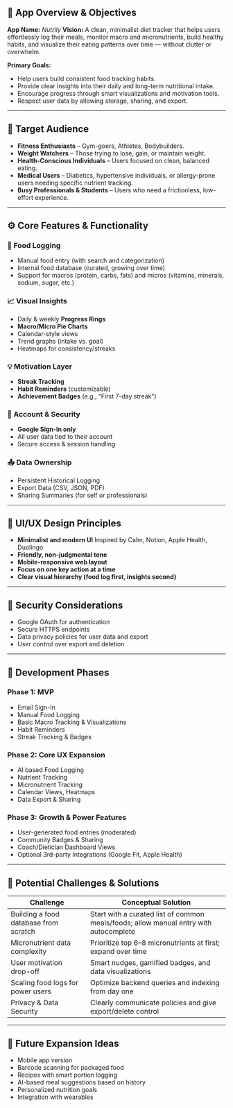 ## 🧭 App Overview & Objectives

**App Name:** *Nutrily*
**Vision:**
A clean, minimalist diet tracker that helps users effortlessly log their meals, monitor macro and micronutrients, build healthy habits, and visualize their eating patterns over time — without clutter or overwhelm.

**Primary Goals:**

* Help users build consistent food tracking habits.
* Provide clear insights into their daily and long-term nutritional intake.
* Encourage progress through smart visualizations and motivation tools.
* Respect user data by allowing storage, sharing, and export.

---

## 🎯 Target Audience

* **Fitness Enthusiasts** – Gym-goers, Athletes, Bodybuilders.
* **Weight Watchers** – Those trying to lose, gain, or maintain weight.
* **Health-Conscious Individuals** – Users focused on clean, balanced eating.
* **Medical Users** – Diabetics, hypertensive individuals, or allergy-prone users needing specific nutrient tracking.
* **Busy Professionals & Students** – Users who need a frictionless, low-effort experience.

---

## ⚙️ Core Features & Functionality

### 🌮 Food Logging

* Manual food entry (with search and categorization)
* Internal food database (curated, growing over time)
* Support for macros (protein, carbs, fats) and micros (vitamins, minerals, sodium, sugar, etc.)

### 📈 Visual Insights

* Daily & weekly **Progress Rings**
* **Macro/Micro Pie Charts**
* Calendar-style views
* Trend graphs (intake vs. goal)
* Heatmaps for consistency/streaks

### 💡 Motivation Layer

* **Streak Tracking**
* **Habit Reminders** (customizable)
* **Achievement Badges** (e.g., “First 7-day streak”)

### 🔐 Account & Security

* **Google Sign-In only**
* All user data tied to their account
* Secure access & session handling

### 📤 Data Ownership

* Persistent Historical Logging
* Export Data (CSV, JSON, PDF)
* Sharing Summaries (for self or professionals)

---

## 🎨 UI/UX Design Principles

* **Minimalist and modern UI**
  Inspired by Calm, Notion, Apple Health, Duolingo
* **Friendly, non-judgmental tone**
* **Mobile-responsive web layout**
* **Focus on one key action at a time**
* **Clear visual hierarchy (food log first, insights second)**

---

## 🔐 Security Considerations

* Google OAuth for authentication
* Secure HTTPS endpoints
* Data privacy policies for user data and export
* User control over export and deletion

---

## 🚀 Development Phases

### Phase 1: MVP

* Email Sign-In
* Manual Food Logging
* Basic Macro Tracking & Visualizations
* Habit Reminders
* Streak Tracking & Badges

### Phase 2: Core UX Expansion

* AI based Food Logging
* Nutrient Tracking
* Micronutrient Tracking
* Calendar Views, Heatmaps
* Data Export & Sharing

### Phase 3: Growth & Power Features

* User-generated food entries (moderated)
* Community Badges & Sharing
* Coach/Dietician Dashboard Views
* Optional 3rd-party Integrations (Google Fit, Apple Health)

---

## 🧱 Potential Challenges & Solutions

| Challenge                             | Conceptual Solution                                                                   |
| ------------------------------------- | ------------------------------------------------------------------------------------- |
| Building a food database from scratch | Start with a curated list of common meals/foods; allow manual entry with autocomplete |
| Micronutrient data complexity         | Prioritize top 6–8 micronutrients at first; expand over time                          |
| User motivation drop-off              | Smart nudges, gamified badges, and data visualizations                                |
| Scaling food logs for power users     | Optimize backend queries and indexing from day one                                    |
| Privacy & Data Security               | Clearly communicate policies and give export/delete control                           |

---

## 🌱 Future Expansion Ideas

* Mobile app version
* Barcode scanning for packaged food
* Recipes with smart portion logging
* AI-based meal suggestions based on history
* Personalized nutrition goals
* Integration with wearables

